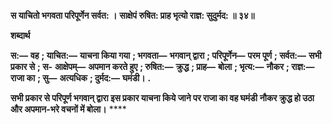 **स याचितो भगवता परिपूर्णेन सर्वत: ।** **साक्षेपं रुषित: प्राह भृत्यो राज्ञ: सुदुर्मद: ॥ ३४॥** 

**शब्दार्थ** 

**स:—** **वह** **; याचित:—** **याचना किया गया** **; भगवता—** **भगवान् द्वारा** **; परिपूर्णेन—** **परम पूर्ण** **; सर्वत:—** **सभी प्रकार से** **; स-** **आक्षेपम्—** **अपमान करते हुए** **; रुषित:—** **क्रुद्ध** **; प्राह—** **बोला** **; भृत्य:—** **नौकर** **; राज्ञ:—** **राजा का** **; सु—** **अत्यधिक** **; दुर्मद:—** **घमंडी।** **.** 

**सभी प्रकार से परिपूर्ण भगवान् द्वारा इस प्रकार याचना किये जाने पर राजा का वह घमंडी** **नौकर क्रुद्ध हो उठा और अपमान-भरे वचनों में बोला।** **** 
